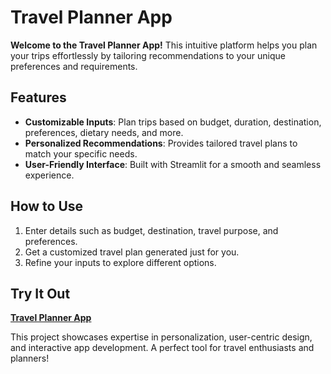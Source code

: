 # Travel Planner App

**Welcome to the Travel Planner App!** This intuitive platform helps you plan your trips effortlessly by tailoring recommendations to your unique preferences and requirements.

## Features
- **Customizable Inputs**: Plan trips based on budget, duration, destination, preferences, dietary needs, and more.
- **Personalized Recommendations**: Provides tailored travel plans to match your specific needs.
- **User-Friendly Interface**: Built with Streamlit for a smooth and seamless experience.

## How to Use
1. Enter details such as budget, destination, travel purpose, and preferences.
2. Get a customized travel plan generated just for you.
3. Refine your inputs to explore different options.

## Try It Out
[**Travel Planner App**](https://travel-planner-21.streamlit.app/)

This project showcases expertise in personalization, user-centric design, and interactive app development. A perfect tool for travel enthusiasts and planners!

